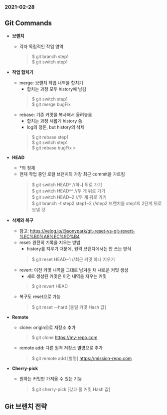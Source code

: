 ### 2021-02-28

## Git Commands
- __브랜치__
    - 각자 독립적인 작업 영역
        > $ git branch step1 <br>
        $ git switch step1
    
- __작업 합치기__
    - merge: 브랜치 작업 내역을 합치기
        - 합치는 과정 모두 history에 남김
        > $ git switch step1 <br>
        $ git merge bugFix
    - rebase: 기존 커밋을 복사해서 올려놓음
        - 합치는 과정 새롭게 history 씀
        - log의 정돈, but history의 삭제
        > $ git rebase step1 <br>
        $ git switch step1 <br>
        $ git rebase bugFix
                                                                                                     >
- __HEAD__
    - *의 정체
    - 현재 작업 중인 로컬 브랜치의 가장 최근 commit을 가르킴
        > $ git switch HEAD^ //하나 뒤로 가기 <br> 
        $ git switch HEAD^^ //두 개 뒤로 가기 <br> 
        $ git switch HEAD~2 //두 개 뒤로 가기 <br> 
        $ git branch -f step2 step1~2 //step2 브랜치를 step1의 2단계 뒤로 보낼 것 <br>

- __삭제와 복구__
    - 참고: https://velog.io/@sonypark/git-reset-vs-git-revert-%EC%B0%A8%EC%9D%B4
    - reset: 완전히 기록을 지우는 방법
        - history를 지우기 때문에, 원격 브랜치에서는 안 쓰는 방식
        > $ git reset HEAD~1 //최근 커밋 하나 지우기 <br>
    - revert: 이전 커밋 내역을 그대로 남겨둔 채 새로운 커밋 생성
        - 새로 생성된 커밋은 이전 내역을 지우는 커밋
        > $ git revert HEAD
    - 복구도 reset으로 가능
        > $ git reset --hard [돌릴 커밋 Hash 값]
    
- __Remote__
    - clone: origin으로 저장소 추가
        > $ git clone https://my-repo.com
    - remote add: 다른 원격 저장소 별명으로 추가
        > $ git remote add [별명] https://mission-repo.com
    
- __Cherry-pick__
    - 원하는 커밋만 가져올 수 있는 기능
        > $ git cherry-pick [갖고 올 커밋 Hash 값]

## Git 브랜치 전략